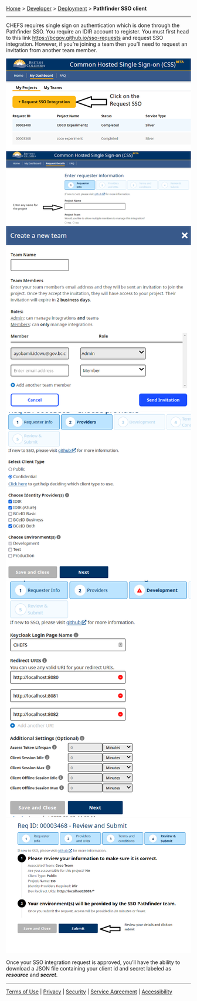 [Home](index) > [Developer](Developer) > [Deployment](Deployment) > **Pathfinder SSO client**
***

CHEFS requires single sign on authentication which is done through the Pathfinder SSO. You require an IDIR account to register. You must first head to this link https://bcgov.github.io/sso-requests and request SSO integration. However, if you’re joining a team then you’ll need to request an invitation from another team member.

![Request SSO Integration](images/sso1.png)
![Requester information](images/sso2.png)
![Team management](images/sso3.png)
![Providers](images/sso4.png)
![Development settings](images/sso5.png)
![Submit](images/sso6.png)

Once your SSO integration request is approved, you’ll have the ability to download a JSON file containing your client id and secret labeled as ***resource*** and ***secret***.


<!-- **[Back to top](#top)** -->

***
[Terms of Use](Terms-of-Use) | [Privacy](Privacy) | [Security](Security) | [Service Agreement](Service-Agreement) | [Accessibility](Accessibility)